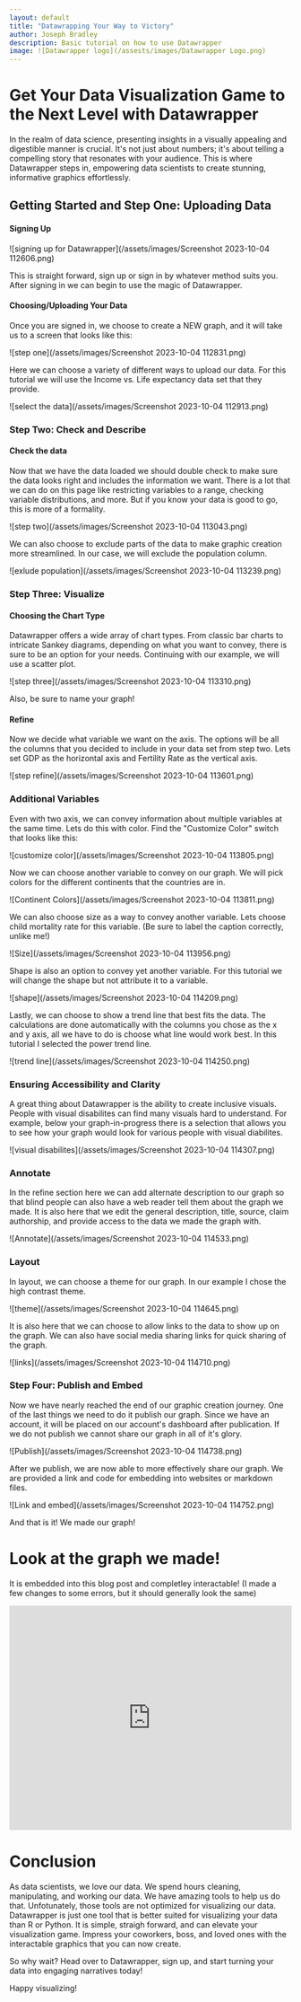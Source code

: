 ```yaml
---
layout: default
title: "Datawrapping Your Way to Victory"
author: Joseph Bradley
description: Basic tutorial on how to use Datawrapper
image: ![Datawrapper logo](/assests/images/Datawrapper Logo.png)
---
```

# Get Your Data Visualization Game to the Next Level with Datawrapper
In the realm of data science, presenting insights in a visually appealing and digestible manner is crucial. It's not just about numbers; it's about telling a compelling story that resonates with your audience. This is where Datawrapper steps in, empowering data scientists to create stunning, informative graphics effortlessly.


## Getting Started and Step One: Uploading Data
#### Signing Up

![signing up for Datawrapper](/assets/images/Screenshot 2023-10-04 112606.png)

This is straight forward, sign up or sign in by whatever method suits you. After signing in we can begin to use the magic of Datawrapper.

#### Choosing/Uploading Your Data

Once you are signed in, we choose to create a NEW graph, and it will take us to a screen that looks like this:

![step one](/assets/images/Screenshot 2023-10-04 112831.png)

Here we can choose a variety of different ways to upload our data. For this tutorial we will use the Income vs. Life expectancy data set that they provide. 

![select the data](/assets/images/Screenshot 2023-10-04 112913.png)

### Step Two: Check and Describe
#### Check the data
Now that we have the data loaded we should double check to make sure the data looks right and includes the information we want. There is a lot that we can do on this page like restricting variables to a range, checking variable distributions, and more. But if you know your data is good to go, this is more of a formality. 

![step two](/assets/images/Screenshot 2023-10-04 113043.png)

We can also choose to exclude parts of the data to make graphic creation more streamlined. In our case, we will exclude the population column. 

![exlude population](/assets/images/Screenshot 2023-10-04 113239.png)

### Step Three: Visualize
#### Choosing the Chart Type
Datawrapper offers a wide array of chart types. From classic bar charts to intricate Sankey diagrams, depending on what you want to convey, there is sure to be an option for your needs. Continuing with our example, we will use a scatter plot. 

![step three](/assets/images/Screenshot 2023-10-04 113310.png)

Also, be sure to name your graph!

#### Refine

Now we decide what variable we want on the axis. The options will be all the columns that you decided to include in your data set from step two. Lets set GDP as the horizontal axis and Fertility Rate as the vertical axis. 

![step refine](/assets/images/Screenshot 2023-10-04 113601.png)

### Additional Variables

Even with two axis, we can convey information about multiple variables at the same time. Lets do this with color. Find the "Customize Color" switch that looks like this:

![customize color](/assets/images/Screenshot 2023-10-04 113805.png)

Now we can choose another variable to convey on our graph. We will pick colors for the different continents that the countries are in. 

![Continent Colors](/assets/images/Screenshot 2023-10-04 113811.png)

We can also choose size as a way to convey another variable. Lets choose child mortality rate for this variable. (Be sure to label the caption correctly, unlike me!)

![Size](/assets/images/Screenshot 2023-10-04 113956.png)

Shape is also an option to convey yet another variable. For this tutorial we will change the shape but not attribute it to a variable. 

![shape](/assets/images/Screenshot 2023-10-04 114209.png)

Lastly, we can choose to show a trend line that best fits the data. The calculations are done automatically with the columns you chose as the x and y axis, all we have to do is choose what line would work best. In this tutorial I selected the power trend line.

![trend line](/assets/images/Screenshot 2023-10-04 114250.png)

### Ensuring Accessibility and Clarity
A great thing about Datawrapper is the ability to create inclusive visuals. People with visual disabilites can find many visuals hard to understand. For example, below your graph-in-progress there is a selection that allows you to see how your graph would look for various people with visual diabilites. 

![visual disabilites](/assets/images/Screenshot 2023-10-04 114307.png)

### Annotate
In the refine section here we can add alternate description to our graph so that blind people can also have a web reader tell them about the graph we made. It is also here that we edit the general description, title, source, claim authorship, and provide access to the data we made the graph with. 

![Annotate](/assets/images/Screenshot 2023-10-04 114533.png)

### Layout
In layout, we can choose a theme for our graph. In our example I chose the high contrast theme.

![theme](/assets/images/Screenshot 2023-10-04 114645.png)

It is also here that we can choose to allow links to the data to show up on the graph. We can also have social media sharing links for quick sharing of the graph. 

![links](/assets/images/Screenshot 2023-10-04 114710.png)

### Step Four: Publish and Embed
Now we have nearly reached the end of our graphic creation journey. One of the last things we need to do it publish our graph. Since we have an account, it will be placed on our account's dashboard after publication. If we do not publish we cannot share our graph in all of it's glory. 

![Publish](/assets/images/Screenshot 2023-10-04 114738.png)

After we publish, we are now able to more effectively share our graph. We are provided a link and code for embedding into websites or markdown files. 

![Link and embed](/assets/images/Screenshot 2023-10-04 114752.png)

And that is it! We made our graph!

# Look at the graph we made!
It is embedded into this blog post and completley interactable!
(I made a few changes to some errors, but it should generally look the same)

<iframe title="GDP and Fertility Rate (children per woman)" aria-label="Scatter Plot" id="datawrapper-chart-Cr4lj" src="https://datawrapper.dwcdn.net/Cr4lj/3/" scrolling="no" frameborder="0" style="width: 0; min-width: 100% !important; border: none;" height="400" data-external="1"></iframe><script type="text/javascript">!function(){"use strict";window.addEventListener("message",(function(a){if(void 0!==a.data["datawrapper-height"]){var e=document.querySelectorAll("iframe");for(var t in a.data["datawrapper-height"])for(var r=0;r<e.length;r++)if(e[r].contentWindow===a.source){var i=a.data["datawrapper-height"][t]+"px";e[r].style.height=i}}}))}();
</script>

# Conclusion
As data scientists, we love our data. We spend hours cleaning, manipulating, and working our data. We have amazing tools to help us do that. Unfotunately, those tools are not optimized for visualizing our data. Datawrapper is just one tool that is better suited for visualizing your data than R or Python. It is simple, straigh forward, and can elevate your visualization game. Impress your coworkers, boss, and loved ones with the interactable graphics that you can now create. 

So why wait? Head over to Datawrapper, sign up, and start turning your data into engaging narratives today!

Happy visualizing!
